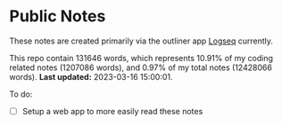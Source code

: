# Public Notes

These notes are created primarily via the outliner app [Logseq](https://github.com/logseq/logseq) currently.

This repo contain 131646 words, which represents 10.91% of my coding related notes (1207086 words), and 0.97% of my total notes (12428066 words). **Last updated:** 2023-03-16 15:00:01. 

To do:

- [ ] Setup a web app to more easily read these notes
